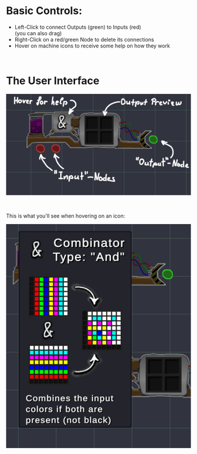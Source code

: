 # Basic Controls:

* Left-Click to connect Outputs (green) to Inputs (red)  
  (you can also drag)
* Right-Click on a red/green Node to delete its connections
* Hover on machine icons to receive some help on how they work

<br/>

# The User Interface

![](_readme_assets/AnnotatedScreenshot.png)

<br/>

This is what you'll see when hovering on an icon:

![](_readme_assets/HoverExample.png)